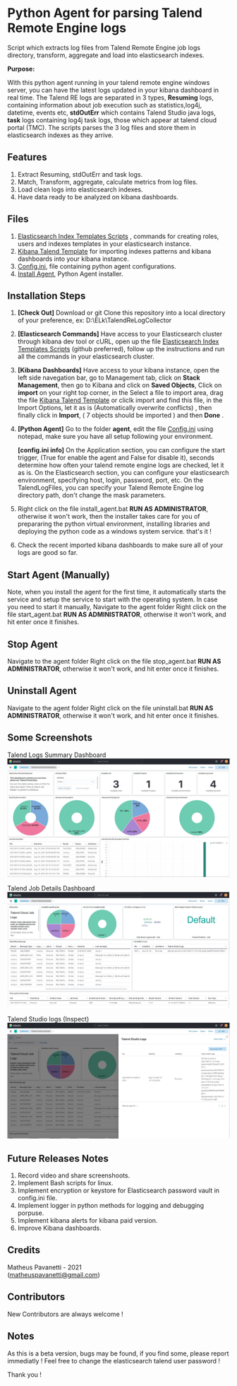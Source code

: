# Python Agent for parsing Talend Remote Engine logs
Script which extracts log files from Talend Remote Engine job logs directory, transform, aggregate and load into elasticsearch indexes.

**Purpose:**

With this python agent running in your talend remote engine windows server, you can have the latest logs updated in your kibana dashboard in real time.
The Talend RE logs are separated in 3 types, **Resuming** logs, containing information about job execution such as statistics,log4j, datetime, events etc, **stdOutErr** which contains Talend Studio java logs, **task** logs containing log4j task logs, those which appear at talend cloud portal (TMC).
The scripts parses the 3 log files and store them in elasticsearch indexes as they arrive.

## Features
1. Extract Resuming, stdOutErr and task logs.
2. Match, Transform, aggregate, calculate metrics from log files.
3. Load clean logs into elasticsearch indexes.
4. Have data ready to be analyzed on kibana dashboards.

## Files
1. [Elasticsearch Index Templates Scripts](Elasticsearch%20Index%20Templates%20for%20Talend%20Logs.md) , commands for creating roles, users and indexes templates in your elasticsearch instance.
2. [Kibana Talend Template](Kibana%20Talend%20Template.ndjson) for importing indexes patterns and kibana dashboards into your kibana instance.
3. [Config.ini](agent/config.ini), file containing python agent configurations.
4. [Install Agent](agent/install_agent.bat), Python Agent installer.

## Installation Steps
1. **[Check Out]** Download or git Clone this repository into a local directory of your preference, ex: D:\ELk\TalendReLogCollector 
2. **[Elasticsearch Commands]** Have access to your Elasticsearch cluster through kibana dev tool or cURL, open up the file [Elasticsearch Index Templates Scripts](Elasticsearch%20Index%20Templates%20for%20Talend%20Logs.md) (github preferred), follow up the instructions and run all the commands in your elasticsearch cluster.
3. **[Kibana Dashboards]** Have access to your kibana instance, open the left side navegation bar, go to Management tab, click on **Stack Management**, then go to Kibana and click on **Saved Objects**, Click on **import** on your right top corner, in the Select a file to import area, drag the file [Kibana Talend Template](Kibana%20Talend%20Template.ndjson) or cliclk import and find this file, in the Import Options, let it as is (Automatically overwrite conflicts) , then finally click in **Import**, ( 7 objects should be imported ) and then **Done** .
4. **[Python Agent]** Go to the folder **agent**, edit the file [Config.ini](agent/config.ini) using notepad, make sure you have all setup following your environment.

	**[config.ini info]**
	On the Application section, you can configure the start trigger, (True for enable the agent and False for disable it), seconds determine how often your talend remote engine logs are checked, let it as is.
	On the Elasticsearch section, you can configure your elasticsearch environment, specifying host, login, password, port, etc.
	On the TalendLogFiles, you can specify your Talend Remote Engine log directory path, don't change the mask parameters.

5. Right click on the file install_agent.bat **RUN AS ADMINISTRATOR**, otherwise it won't work, then the installer takes care for you of prepararing the python virtual environment, installing libraries and deploying the python code as a windows system service. that's it !
6. Check the recent imported kibana dashboards to make sure all of your logs are good so far.

## Start Agent (Manually)
Note, when you install the agent for the first time, it automatically starts the service and setup the service to start with the operating system.
In case you need to start it manually, Navigate to the agent folder Right click on the file start_agent.bat **RUN AS ADMINISTRATOR**, otherwise it won't work, and hit enter once it finishes.

## Stop Agent
Navigate to the agent folder Right click on the file stop_agent.bat **RUN AS ADMINISTRATOR**, otherwise it won't work, and hit enter once it finishes.

## Uninstall Agent
Navigate to the agent folder Right click on the file uninstall.bat **RUN AS ADMINISTRATOR**, otherwise it won't work, and hit enter once it finishes.

## Some Screenshots
Talend Logs Summary Dashboard
![Talend Summary Dashboard](img/SummaryDashboard.JPG)  

Talend Job Details Dashboard
![Talend Job Details](img/JobDetailsDashboard.JPG)  

Talend Studio logs (Inspect) 
![Talend Studio Details](img/JobDetailsTalendStudio.JPG)  

## Future Releases Notes
1. Record video and share screenshoots.
2. Implement Bash scripts for linux.
3. Implement encryption or keystore for Elasticsearch password vault in config.ini file.
4. Implement logger in python methods for logging and debugging porpuse.
5. Implement kibana alerts for kibana paid version.
6. Improve Kibana dashboards.

## Credits
Matheus Pavanetti - 2021  
(matheuspavanetti@gmail.com)

## Contributors
New Contributors are always welcome !

## Notes
As this is a beta version, bugs may be found, if you find some, please report immediatly !
Feel free to change the elasticsearch talend user password !

Thank you !

